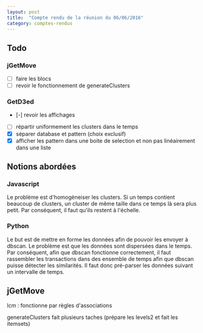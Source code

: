 ```yaml
---
layout: post
title:  "Compte rendu de la réunion du 06/06/2016"
category: comptes-rendus
---
```


## Todo

### jGetMove
- [ ] faire les blocs
- [ ] revoir le fonctionnement de generateClusters

### GetD3ed
- [-] revoir les affichages
- [ ] répartir uniformement les clusters dans le temps
- [x] séparer database et pattern (choix exclusif)
- [x] afficher les pattern dans une boite de selection et non pas linéairement dans une liste

## Notions abordées

### Javascript

Le problème est d'homogèneiser les clusters. Si un temps contient beaucoup de clusters, un cluster de même taille dans ce temps là sera plus petit. Par conséquent, il faut qu'ils restent à l'échelle.

### Python

Le but est de mettre en forme les données afin de pouvoir les envoyer à dbscan. Le problème est que les données sont dispersées dans le temps. Par conséquent, afin que dbscan fonctionne correctement, il faut rassembler les transactions dans des ensemble de temps afin que dbscan puisse détecter les similarités.
Il faut donc pré-parser les données suivant un intervalle de temps.

## jGetMove

lcm
: fonctionne par règles d'associations

generateClusters fait plusieurs taches (prépare les levels2 et fait les itemsets)
